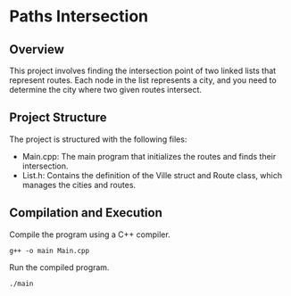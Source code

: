 # Paths Intersection

## Overview
This project involves finding the intersection point of two linked lists that represent routes. Each node in the list represents a city, and you need to determine the city where two given routes intersect.

## Project Structure
The project is structured with the following files:

- Main.cpp: The main program that initializes the routes and finds their intersection.
- List.h: Contains the definition of the Ville struct and Route class, which manages the cities and routes.

## Compilation and Execution
Compile the program using a C++ compiler.
```
g++ -o main Main.cpp
```
Run the compiled program.
```
./main
```
